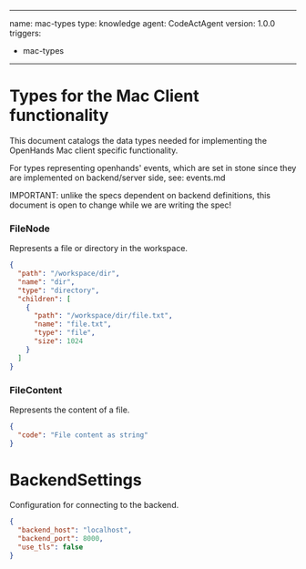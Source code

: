 ---
 name: mac-types
 type: knowledge
 agent: CodeActAgent
 version: 1.0.0
 triggers:
 - mac-types
 ---

# Types for the Mac Client functionality

This document catalogs the data types needed for implementing the OpenHands Mac client specific functionality.

For types representing openhands' events, which are set in stone since they are implemented on backend/server side, see: events.md

IMPORTANT: unlike the specs dependent on backend definitions, this document is open to change while we are writing the spec!

### FileNode

Represents a file or directory in the workspace.

```json
{
  "path": "/workspace/dir",
  "name": "dir",
  "type": "directory",
  "children": [
    {
      "path": "/workspace/dir/file.txt",
      "name": "file.txt",
      "type": "file",
      "size": 1024
    }
  ]
}
```

### FileContent

Represents the content of a file.

```json
{
  "code": "File content as string"
}
```

# BackendSettings

Configuration for connecting to the backend.

```json
{
  "backend_host": "localhost",
  "backend_port": 8000,
  "use_tls": false
}
```
